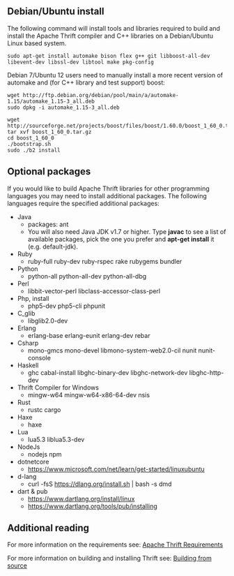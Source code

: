 ## Debian/Ubuntu install
The following command will install tools and libraries required to build and install the Apache Thrift compiler and C++ libraries on a Debian/Ubuntu Linux based system.

	sudo apt-get install automake bison flex g++ git libboost-all-dev libevent-dev libssl-dev libtool make pkg-config

Debian 7/Ubuntu 12 users need to manually install a more recent version of automake and (for C++ library and test support) boost:

    wget http://ftp.debian.org/debian/pool/main/a/automake-1.15/automake_1.15-3_all.deb
    sudo dpkg -i automake_1.15-3_all.deb

    wget http://sourceforge.net/projects/boost/files/boost/1.60.0/boost_1_60_0.tar.gz                                                                      tar xvf boost_1_60_0.tar.gz
    cd boost_1_60_0
    ./bootstrap.sh
    sudo ./b2 install

## Optional packages

If you would like to build Apache Thrift libraries for other programming languages you may need to install additional packages. The following languages require the specified additional packages:

 * Java
	* packages: ant  
	* You will also need Java JDK v1.7 or higher. Type **javac** to see a list of available packages, pick the one you prefer and **apt-get install** it (e.g. default-jdk).
 * Ruby
	* ruby-full ruby-dev ruby-rspec rake rubygems bundler
 * Python
	* python-all python-all-dev python-all-dbg
 * Perl
	* libbit-vector-perl libclass-accessor-class-perl
 * Php, install
	* php5-dev php5-cli phpunit
 * C_glib
	* libglib2.0-dev
 * Erlang
	* erlang-base erlang-eunit erlang-dev rebar
 * Csharp
	* mono-gmcs mono-devel libmono-system-web2.0-cil nunit nunit-console
 * Haskell
	* ghc cabal-install libghc-binary-dev libghc-network-dev libghc-http-dev
 * Thrift Compiler for Windows
	* mingw-w64 mingw-w64-x86-64-dev nsis
 * Rust
	* rustc cargo
 * Haxe
	* haxe
 * Lua
    * lua5.3 liblua5.3-dev
 * NodeJs
    * nodejs npm
 * dotnetcore
    * https://www.microsoft.com/net/learn/get-started/linuxubuntu
 * d-lang
    * curl -fsS https://dlang.org/install.sh | bash -s dmd
 * dart & pub
    * https://www.dartlang.org/install/linux
    * https://www.dartlang.org/tools/pub/installing
	

## Additional reading

For more information on the requirements see: [Apache Thrift Requirements](/docs/install)

For more information on building and installing Thrift see: [Building from source](/docs/BuildingFromSource)
